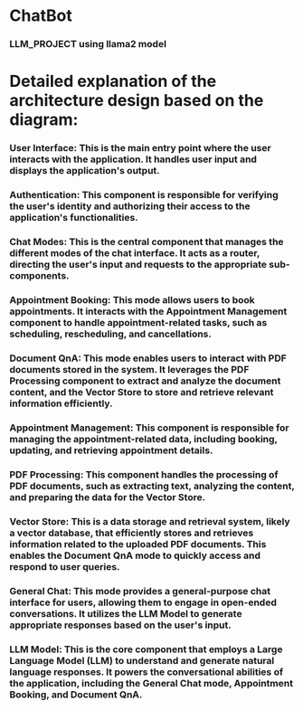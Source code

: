 # ChatBot
### LLM_PROJECT using llama2 model 

# Detailed explanation of the architecture design based on the diagram:

### User Interface: This is the main entry point where the user interacts with the application. It handles user input and displays the application's output.

### Authentication: This component is responsible for verifying the user's identity and authorizing their access to the application's functionalities.

### Chat Modes: This is the central component that manages the different modes of the chat interface. It acts as a router, directing the user's input and requests to the appropriate sub-components.

### Appointment Booking: This mode allows users to book appointments. It interacts with the Appointment Management component to handle appointment-related tasks, such as scheduling, rescheduling, and cancellations.

### Document QnA: This mode enables users to interact with PDF documents stored in the system. It leverages the PDF Processing component to extract and analyze the document content, and the Vector Store to store and retrieve relevant information efficiently.

### Appointment Management: This component is responsible for managing the appointment-related data, including booking, updating, and retrieving appointment details.

### PDF Processing: This component handles the processing of PDF documents, such as extracting text, analyzing the content, and preparing the data for the Vector Store.

### Vector Store: This is a data storage and retrieval system, likely a vector database, that efficiently stores and retrieves information related to the uploaded PDF documents. This enables the Document QnA mode to quickly access and respond to user queries.

### General Chat: This mode provides a general-purpose chat interface for users, allowing them to engage in open-ended conversations. It utilizes the LLM Model to generate appropriate responses based on the user's input.
### LLM Model: This is the core component that employs a Large Language Model (LLM) to understand and generate natural language responses. It powers the conversational abilities of the application, including the General Chat mode, Appointment Booking, and Document QnA.
